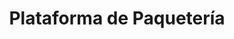 ---
title: Plataforma de Paquetería  
publishDate: 2025-03-30 00:00:00  
img: /assets/apps/SLG1.png  
img_alt: Interfaz principal de la plataforma de paquetería con módulos de prealerta, rastreo y gestión de paquetes  
images:  
  - src: /assets/apps/SLG2.png  
    alt: Módulo de Inicio de Sesión  
    caption: "Inicio de Sesión: Pantalla de autenticación segura para acceder a la plataforma, con opciones de recuperación de contraseña y registro."  

  - src: /assets/apps/SLG3.png  
    alt: Módulo de Prealerta de Paquete  
    caption: "Prealerta de Paquete: Interfaz para ingresar los detalles de un paquete, incluyendo tracking, peso, carrier, página de compra y más, antes de enviarlo a la bodega."  

  - src: /assets/apps/SLG3.png  
    alt: Módulo de Rastreo de Paquete  
    caption: "Rastreo de Paquete: Módulo para verificar el estado actual de los paquetes, con información actualizada sobre su ubicación y estado en tránsito."  

  - src: /assets/apps/SLG3.png  
    alt: Gestión de Paquetes en Bodega  
    caption: "Gestión de Paquetes en Bodega: Vista de todos los paquetes almacenados en la bodega en US, con opción de solicitud para enviarlos a Honduras."  

  - src: /assets/apps/SLG3.png  
    alt: Cotizador de Paquetes  
    caption: "Cotizador de Paquetes: Herramienta que calcula el costo de envío de paquetes basándose en peso, dimensiones, y ubicación de destino."  

  - src: /assets/apps/SLG3.png  
    alt: Módulo Admin (Gestión de Usuarios y Paquetes)  
    caption: "Módulo Administrador: Panel para gestionar usuarios, paquetes y solicitudes. Incluye reportes de estado y acciones sobre solicitudes pendientes."  

  - src: /assets/apps/SLG3.png  
    alt: Vista de Paquetes en Lista  
    caption: "Lista Completa de Paquetes: Visualización detallada de todos los paquetes ingresados por los usuarios, con opciones de edición, rastreo y solicitud de envío."  

description: |  
  Plataforma de gestión de paquetería diseñada para facilitar la recolección de paquetes en bodega en Estados Unidos y su posterior envío a Honduras. La plataforma permite a los usuarios prealertar sus paquetes, realizar el seguimiento y consultar el estado de sus envíos. Los administradores tienen acceso a un panel completo para gestionar usuarios, paquetes y solicitudes.  
tags:  
  - Bootstrap  
  - HTML  
  - JavaScript  
  - PHP  
  - MySQL  
  - Paquetería  
  - Gestión de Envíos  
  - Logística  
---
